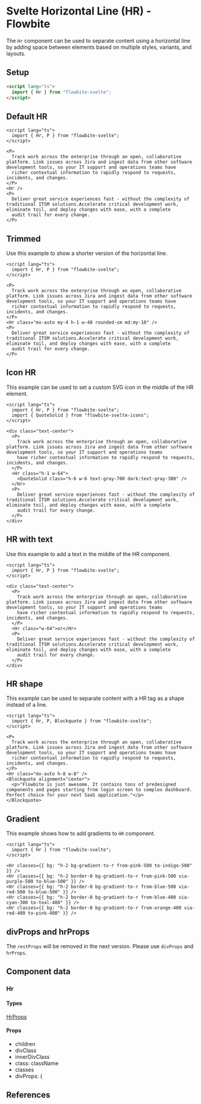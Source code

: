 # Svelte Horizontal Line (HR) - Flowbite


The `Hr` component can be used to separate content using a horizontal line by adding space between elements based on multiple styles, variants, and layouts.

## Setup

```html
<script lang="ts">
  import { Hr } from "flowbite-svelte";
</script>
```

## Default HR

```svelte
<script lang="ts">
  import { Hr, P } from "flowbite-svelte";
</script>

<P>
  Track work across the enterprise through an open, collaborative platform. Link issues across Jira and ingest data from other software development tools, so your IT support and operations teams have
  richer contextual information to rapidly respond to requests, incidents, and changes.
</P>
<Hr />
<P>
  Deliver great service experiences fast - without the complexity of traditional ITSM solutions.Accelerate critical development work, eliminate toil, and deploy changes with ease, with a complete
  audit trail for every change.
</P>
```

## Trimmed

Use this example to show a shorter version of the horizontal line.

```svelte
<script lang="ts">
  import { Hr, P } from "flowbite-svelte";
</script>

<P>
  Track work across the enterprise through an open, collaborative platform. Link issues across Jira and ingest data from other software development tools, so your IT support and operations teams have
  richer contextual information to rapidly respond to requests, incidents, and changes.
</P>
<Hr class="mx-auto my-4 h-1 w-48 rounded-sm md:my-10" />
<P>
  Deliver great service experiences fast - without the complexity of traditional ITSM solutions.Accelerate critical development work, eliminate toil, and deploy changes with ease, with a complete
  audit trail for every change.
</P>
```

## Icon HR

This example can be used to set a custom SVG icon in the middle of the HR element.

```svelte
<script lang="ts">
  import { Hr, P } from "flowbite-svelte";
  import { QuoteSolid } from "flowbite-svelte-icons";
</script>

<div class="text-center">
  <P>
    Track work across the enterprise through an open, collaborative platform. Link issues across Jira and ingest data from other software development tools, so your IT support and operations teams
    have richer contextual information to rapidly respond to requests, incidents, and changes.
  </P>
  <Hr class="h-1 w-64">
    <QuoteSolid class="h-6 w-6 text-gray-700 dark:text-gray-300" />
  </Hr>
  <P>
    Deliver great service experiences fast - without the complexity of traditional ITSM solutions.Accelerate critical development work, eliminate toil, and deploy changes with ease, with a complete
    audit trail for every change.
  </P>
</div>
```

## HR with text

Use this example to add a text in the middle of the HR component.

```svelte
<script lang="ts">
  import { Hr, P } from "flowbite-svelte";
</script>

<div class="text-center">
  <P>
    Track work across the enterprise through an open, collaborative platform. Link issues across Jira and ingest data from other software development tools, so your IT support and operations teams
    have richer contextual information to rapidly respond to requests, incidents, and changes.
  </P>
  <Hr class="w-64">or</Hr>
  <P>
    Deliver great service experiences fast - without the complexity of traditional ITSM solutions.Accelerate critical development work, eliminate toil, and deploy changes with ease, with a complete
    audit trail for every change.
  </P>
</div>
```

## HR shape

This example can be used to separate content with a HR tag as a shape instead of a line.

```svelte
<script lang="ts">
  import { Hr, P, Blockquote } from "flowbite-svelte";
</script>

<P>
  Track work across the enterprise through an open, collaborative platform. Link issues across Jira and ingest data from other software development tools, so your IT support and operations teams have
  richer contextual information to rapidly respond to requests, incidents, and changes.
</P>
<Hr class="mx-auto h-8 w-8" />
<Blockquote alignment="center">
  <p>"Flowbite is just awesome. It contains tons of predesigned components and pages starting from login screen to complex dashboard. Perfect choice for your next SaaS application."</p>
</Blockquote>
```

## Gradient

This example shows how to add gradients to `HR` component.

```svelte
<script lang="ts">
  import { Hr } from "flowbite-svelte";
</script>

<Hr classes={{ bg: "h-2 bg-gradient-to-r from-pink-500 to-indigo-500" }} />
<Hr classes={{ bg: "h-2 border-0 bg-gradient-to-r from-pink-500 via-purple-500 to-blue-500" }} />
<Hr classes={{ bg: "h-2 border-0 bg-gradient-to-r from-blue-500 via-red-500 to-blue-500" }} />
<Hr classes={{ bg: "h-2 border-0 bg-gradient-to-r from-blue-400 via-cyan-300 to-teal-400" }} />
<Hr classes={{ bg: "h-2 border-0 bg-gradient-to-r from-orange-400 via-red-400 to-pink-400" }} />
```

## divProps and hrProps

The `restProps` will be removed in the next version. Please use `divProps` and `hrProps`.

## Component data

### Hr

#### Types

[HrProps](https://github.com/themesberg/flowbite-svelte/blob/main/src/lib/types.ts#L1913)

#### Props

- children
- divClass
- innerDivClass
- class: className
- classes
- divProps: {


## References
